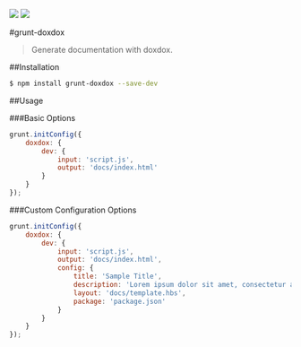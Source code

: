 [![](https://david-dm.org/neogeek/grunt-doxdox.svg)](https://david-dm.org/neogeek/grunt-doxdox/) [![](http://img.shields.io/npm/v/grunt-doxdox.svg)](https://www.npmjs.org/package/grunt-doxdox)

#grunt-doxdox

> Generate documentation with doxdox.

##Installation

```bash
$ npm install grunt-doxdox --save-dev
```

##Usage

###Basic Options

```javascript
grunt.initConfig({
    doxdox: {
        dev: {
            input: 'script.js',
            output: 'docs/index.html'
        }
    }
});
```

###Custom Configuration Options

```javascript
grunt.initConfig({
    doxdox: {
        dev: {
            input: 'script.js',
            output: 'docs/index.html',
            config: {
                title: 'Sample Title',
                description: 'Lorem ipsum dolor sit amet, consectetur adipisicing elit',
                layout: 'docs/template.hbs',
                package: 'package.json'
            }
        }
    }
});
```
